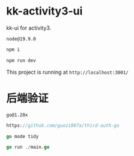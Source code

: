 # kk-activity3-ui
kk-ui for activity3.

`node@19.9.0`

```js
npm i
```
```js
npm run dev
```
This project is running at `http://localhost:3001/`

# 后端验证

`go@1.20x`

```go
https://github.com/guozi007a/third-auth-go
```

```go
go mode tidy

go run ./main.go
```